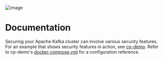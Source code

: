 ![image](../images/confluent-logo-300-2.png)
  
# Documentation

Securing your Apache Kafka cluster can involve various security features.
For an example that shows security features in action, see [cp-demo](https://docs.confluent.io/platform/current/tutorials/cp-demo/docs/index.html?utm_source=github&utm_medium=demo&utm_campaign=ch.examples_type.community_content.cp-all-in-one).
Refer to cp-demo's [docker-compose.yml](https://github.com/confluentinc/cp-demo/blob/6.2.10-post/docker-compose.yml) for a configuration reference.
